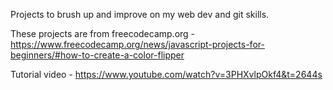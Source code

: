 Projects to brush up and improve on my web dev and git skills.

These projects are from freecodecamp.org -
https://www.freecodecamp.org/news/javascript-projects-for-beginners/#how-to-create-a-color-flipper

Tutorial video -
https://www.youtube.com/watch?v=3PHXvlpOkf4&t=2644s